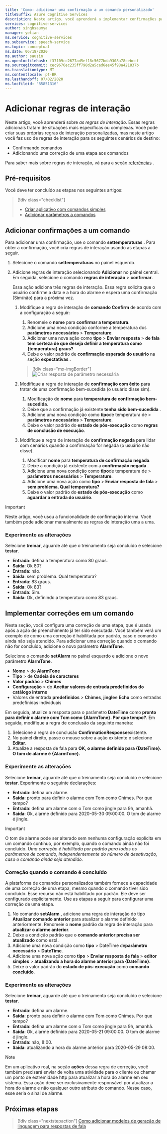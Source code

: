 ```yaml
---
title: 'Como: adicionar uma confirmação a um comando personalizado'
titleSuffix: Azure Cognitive Services
description: Neste artigo, você aprenderá a implementar confirmações para um comando em comandos personalizados.
services: cognitive-services
author: singhsaumya
manager: yetian
ms.service: cognitive-services
ms.subservice: speech-service
ms.topic: conceptual
ms.date: 06/18/2020
ms.author: sausin
ms.openlocfilehash: f37109cc2677ad5ef18c5677bda9308a78cebccf
ms.sourcegitcommit: cec9676ec235ff798d2a5cad6ee45f98a421837b
ms.translationtype: MT
ms.contentlocale: pt-BR
ms.lasthandoff: 07/02/2020
ms.locfileid: "85851316"
---
```

# <a name="add-interaction-rules"></a>Adicionar regras de interação

Neste artigo, você aprenderá sobre *as regras de interação*. Essas regras adicionais tratam de situações mais específicas ou complexas. Você pode criar suas próprias regras de interação personalizadas, mas neste artigo você faz uso de regras de interação para os seguintes cenários de destino:

* Confirmando comandos
* Adicionando uma correção de uma etapa aos comandos

Para saber mais sobre regras de interação, vá para a seção [referências](./custom-commands-references.md) .

## <a name="prerequisites"></a>Pré-requisitos

Você deve ter concluído as etapas nos seguintes artigos:
> [!div class="checklist"]
> * [Criar aplicativo com comandos simples](./how-to-custom-commands-create-application-with-simple-commands.md)
> * [Adicionar parâmetros a comandos](./how-to-custom-commands-add-parameters-to-commands.md)

## <a name="add-confirmations-to-a-command"></a>Adicionar confirmações a um comando

Para adicionar uma confirmação, use o comando **settemperaturas** . Para obter a confirmação, você cria regras de interação usando as etapas a seguir.

1. Selecione o comando **settemperaturas** no painel esquerdo.
1. Adicione regras de interação selecionando **Adicionar** no painel central. Em seguida, selecione o comando **regras de interação**  >  **confirmar**.

    Essa ação adiciona três regras de interação. Essa regra solicita que o usuário confirme a data e a hora do alarme e espera uma confirmação (Sim/não) para a próxima vez.

    1. Modifique a regra de interação de **comando Confirm** de acordo com a configuração a seguir:
        1. Renomeie o **nome** para **confirmar a temperatura**.
        1. Adicione uma nova condição conforme a temperatura dos **parâmetros necessários**  >  **Temperature**.
        1. Adicionar uma nova ação como **tipo**  >  **Enviar resposta**  >  **de fala tem certeza de que deseja definir a temperatura como {temperatura} graus?**
        1. Deixe o valor padrão de **confirmação esperada do usuário** na seção **expectativas** .
      
         > [!div class="mx-imgBorder"]
         > ![Criar resposta de parâmetro necessária](media/custom-speech-commands/add-validation-set-temperature.png)
    

    1. Modifique a regra de interação de **confirmação com êxito** para tratar de uma confirmação bem-sucedida (o usuário disse sim).
      
          1. Modificação de **nome** para **temperatura de confirmação bem-sucedida**.
          1. Deixe que a confirmação já existente **tenha sido bem-sucedida** .
          1. Adicione uma nova condição como **tipo**de temperatura de  >  **parâmetros necessários**  >  **Temperature**.
          1. Deixe o valor padrão do **estado de pós-execução** como **regras de conclusão de execução**.

    1. Modifique a regra de interação de **confirmação negada** para lidar com cenários quando a confirmação for negada (o usuário não disse).

          1. Modificar **nome** para **temperatura de confirmação negada**.
          1. Deixe a condição já existente com a **confirmação negada** .
          1. Adicione uma nova condição como **tipo**de temperatura de  >  **parâmetros necessários**  >  **Temperature**.
          1. Adicione uma nova ação como **tipo**  >  **Enviar resposta de fala**  >  **sem problema. Qual temperatura?**
          1. Deixe o valor padrão do **estado de pós-execução** como **aguardar a entrada do usuário**.

> [!IMPORTANT]
> Neste artigo, você usou a funcionalidade de confirmação interna. Você também pode adicionar manualmente as regras de interação uma a uma.
   

### <a name="try-out-the-changes"></a>Experimente as alterações

Selecione **treinar**, aguarde até que o treinamento seja concluído e selecione **testar**.

- **Entrada**: defina a temperatura como 80 graus.
- **Saída**: Ok 80?
- **Entrada**: não.
- **Saída**: sem problema. Qual temperatura?
- **Entrada**: 83 graus.
- **Saída**: Ok 83?
- **Entrada**: Sim.
- **Saída**: Ok, definindo a temperatura como 83 graus.


## <a name="implement-corrections-in-a-command"></a>Implementar correções em um comando

Nesta seção, você configura uma correção de uma etapa, que é usada após a ação de preenchimento já ter sido executada. Você também verá um exemplo de como uma correção é habilitada por padrão, caso o comando ainda não seja atendido. Para adicionar uma correção quando o comando não for concluído, adicione o novo parâmetro **AlarmTone**.

Selecione o comando **setAlarm** no painel esquerdo e adicione o novo parâmetro **AlarmTone**.
        
- **Nome**  >  do **AlarmTone**
- **Tipo**  >  de **Cadeia de caracteres**
- **Valor padrão**  >  **Chimes**
- **Configuração**  >  do **Aceitar valores de entrada predefinidos do catálogo interno**
- Valores de entrada **predefinidos**  >  **Chimes**, **jingle**e **Echo** como entradas predefinidas individuais


Em seguida, atualize a resposta para o parâmetro **DateTime** como **pronto para definir o alarme com Tom como {AlarmTone}. Por que tempo?**. Em seguida, modifique a regra de conclusão da seguinte maneira:

1. Selecione a regra de conclusão **ConfirmationResponse**existente.
1. No painel direito, passe o mouse sobre a ação existente e selecione **Editar**.
1. Atualize a resposta de fala para **OK, o alarme definido para {DateTime}. O tom de alarme é {AlarmTone}.**

### <a name="try-out-the-changes"></a>Experimente as alterações

Selecione **treinar**, aguarde até que o treinamento seja concluído e selecione **testar**.
Experimente o seguinte declarações:

- **Entrada**: defina um alarme.
- **Saída**: pronto para definir o alarme com Tom como Chimes. Por que tempo?
- **Entrada**: defina um alarme com o Tom como jingle para 9h, amanhã.
- **Saída**: Ok, alarme definido para 2020-05-30 09:00:00. O tom de alarme é jingle.

> [!IMPORTANT]
> O tom de alarme pode ser alterado sem nenhuma configuração explícita em um comando contínuo, por exemplo, quando o comando ainda não foi concluído. *Uma correção é habilitada por padrão para todos os parâmetros de comando, independentemente do número de desativação, caso o comando ainda seja atendido.*

### <a name="correction-when-command-is-completed"></a>Correção quando o comando é concluído

A plataforma de comandos personalizados também fornece a capacidade de uma correção de uma etapa, mesmo quando o comando tiver sido concluído. Esse recurso não está habilitado por padrão. Ele deve ser configurado explicitamente. Use as etapas a seguir para configurar uma correção de uma etapa.

1. No comando **setAlarm** , adicione uma regra de interação do tipo **Atualizar comando anterior** para atualizar o alarme definido anteriormente. Renomeie o **nome** padrão da regra de interação para **atualizar o alarme anterior**.
1. Deixe a condição padrão que o **comando anterior precisa ser atualizado** como está.
1. Adicione uma nova condição como **tipo**  >  DateTime de**parâmetro necessário**  >  **DateTime**.
1. Adicione uma nova ação como **tipo**  >  **Enviar resposta de fala**  >  **editor simples**  >  **atualizando a hora do alarme anterior para {DateTime}.**
1. Deixe o valor padrão do **estado de pós-execução** como **comando concluído**.

### <a name="try-out-the-changes"></a>Experimente as alterações

Selecione **treinar**, aguarde até que o treinamento seja concluído e selecione **testar**.

- **Entrada**: defina um alarme.
- **Saída**: pronto para definir o alarme com Tom como Chimes. Por que tempo?
- **Entrada**: defina um alarme com o Tom como jingle para 9h, amanhã.
- **Saída**: Ok, alarme definido para 2020-05-21 09:00:00. O tom de alarme é jingle.
- **Entrada**: não, 8:00.
- **Saída**: atualizando a hora do alarme anterior para 2020-05-29 08:00.

> [!NOTE]
> Em um aplicativo real, na seção **ações** dessa regra de correção, você também precisará enviar de volta uma atividade para o cliente ou chamar um ponto de extremidade http para atualizar a hora do alarme em seu sistema. Essa ação deve ser exclusivamente responsável por atualizar a hora do alarme e não qualquer outro atributo do comando. Nesse caso, esse seria o sinal de alarme.

## <a name="next-steps"></a>Próximas etapas

> [!div class="nextstepaction"]
> [Como adicionar modelos de geração de linguagem para respostas de fala](./how-to-custom-commands-add-language-generation-templates.md)
